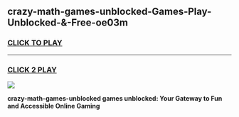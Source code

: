 
## crazy-math-games-unblocked-Games-Play-Unblocked-&-Free-oe03m
<h3>
<a href="https://premium76.site?title=crazy-math-games-unblocked&ref=24A">CLICK TO PLAY</a></h3>
<hr>

<h3>
<a href="https://premium76.site?title=crazy-math-games-unblocked&ref=24A">CLICK 2 PLAY</a>
  
</h3>

<a href="https://premium76.site?title=crazy-math-games-unblocked&ref=24A"><img src="https://clearcache.store/games.png"></a>


**crazy-math-games-unblocked games unblocked: Your Gateway to Fun and Accessible Online Gaming**
